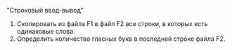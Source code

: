 "Строковый ввод-вывод"

1) Скопировать из файла F1 в файл F2 все строки, в которых
есть одинаковые слова.
2) Определить количество гласных букв в последней строке
файла F2.
